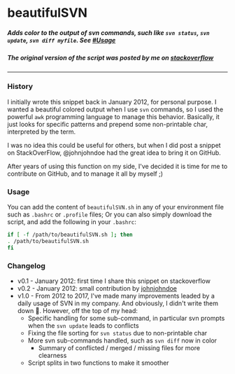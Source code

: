 # beautifulSVN
##### Adds color to the output of svn commands, such like `svn status`, `svn update`, `svn diff myfile`. See [#Usage](#usage)
##### The original version of the script was posted by me on [stack*overflow*](https://stackoverflow.com/questions/8786400/svn-add-colors-on-command-line-svn-with-awk-in-bash)

---

### History
I initially wrote this snippet back in January 2012, for personal purpose. I wanted a beautiful colored output when I use `svn` commands, so I used the powerful `awk` programming language to manage this behavior. Basically, it just looks for specific patterns and prepend some non-printable char, interpreted by the term.

I was no idea this could be useful for others, but when I did post a snippet on StackOverFlow, @johnjohndoe had the great idea to bring it on GitHub.

After years of using this function on my side, I've decided it is time for me to contribute on GitHub, and to manage it all by myself ;)

### Usage
You can add the content of `beautifulSVN.sh` in any of your environment file such as `.bashrc` or `.profile` files;
Or you can also simply download the script, and add the following in your `.bashrc`:

```bash
if [ -f /path/to/beautifulSVN.sh ]; then
. /path/to/beautifulSVN.sh
fi
```

### Changelog
* v0.1 - January 2012: first time I share this snippet on stackoverflow
* v0.2 - January 2012: small contribution by [johnjohndoe](https://gist.github.com/johnjohndoe)
* v1.0 - From 2012 to 2017, I've made many improvements leaded by a daily usage of SVN in my company. And obviously, I didn't write them down :dash:. However, off the top of my head:
  * Specific handling for some sub-command, in particular svn prompts when the `svn update` leads to conflicts
  * Fixing the file sorting for `svn status` due to non-printable char
  * More svn sub-commands handled, such as `svn diff` now in color
	* Summary of conflicted / merged / missing files for more clearness
  * Script splits in two functions to make it smoother
